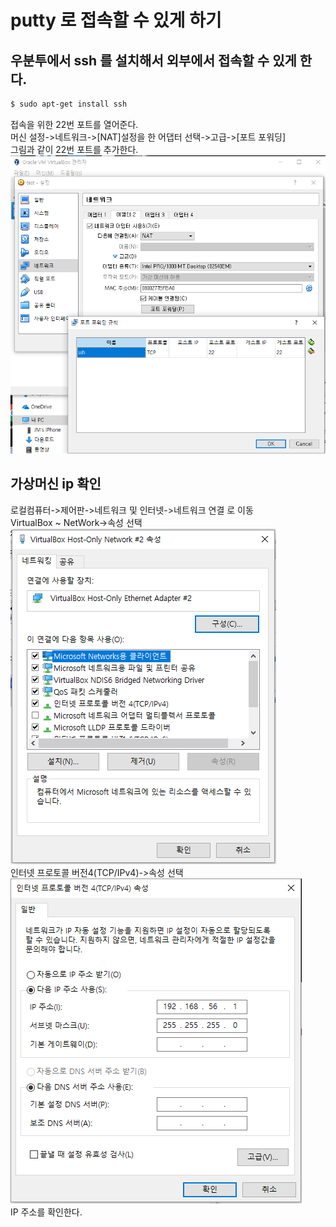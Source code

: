 putty 로 접속할 수 있게 하기
==========================
우분투에서 ssh 를 설치해서 외부에서 접속할 수 있게 한다.
--------------------------
```bash
$ sudo apt-get install ssh
```

접속을 위한 22번 포트를 열어준다.</br>
머신 설정->네트워크->[NAT]설정을 한 어댑터 선택->고급->[포트 포워딩]</br>
그림과 같이 22번 포트를 추가한다.</br>
![](img/access_putty/port_set.PNG)</br>

가상머신 ip 확인
--------------------------
로컬컴퓨터->제어판->네트워크 및 인터넷->네트워크 연결 로 이동</br>
VirtualBox ~ NetWork->속성 선택</br>
![](img/access_putty/check_ip_01.PNG)</br>
인터넷 프로토콜 버전4(TCP/IPv4)->속성 선택</br>
![](img/access_putty/check_ip_02.PNG)</br>
IP 주소를 확인한다.

